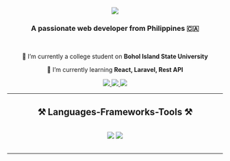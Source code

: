 <h1 align="center">
    <img src="https://readme-typing-svg.herokuapp.com/?font=Righteous&size=35&center=true&vCenter=true&width=500&height=70&duration=4000&lines=Hi+There!+👋;+I'm+Daryl+Sumabal!;" />
</h1>

<h3 align="center">A passionate web developer from Philippines 🇨🇦</h3>

<br/>

<div align="center">
 
 🔭 I’m currently a college student on **Bohol Island State University**
 
 🌱 I’m currently learning **React, Laravel, Rest API**

 </div>
 
<div align="center"> 
  <a href="mailto:darylsumabal123@gmail.com">
    <img src="https://img.shields.io/badge/Gmail-333333?style=for-the-badge&logo=gmail&logoColor=red" />
  </a>
  <a href="https://www.linkedin.com/in/daryl-sumabal-11b5b6265/" target="_blank">
    <img src="https://img.shields.io/badge/LinkedIn-0077B5?style=for-the-badge&logo=linkedin&logoColor=white" target="_blank" />
  </a>
  <a href="portfolio-daryl.vercel.app" target="_blank">
     <img src="https://img.shields.io/badge/Portfolio-FF5722?style=for-the-badge&logo=todoist&logoColor=white" target="_blank" /> <!-- sqlite, safari, google-chrome are other good icon options -->
  </a>
</div>

 <hr/>
 
<h2 align="center">⚒️ Languages-Frameworks-Tools ⚒️</h2>
<br/>
<div align="center">
    <img src="https://skillicons.dev/icons?i=react,bootstrap,mui,html,css,vscode,github,tailwind,git,photoshop,sass" />
    <img src="https://skillicons.dev/icons?i=nodejs,javascript,typescript,mysql,laravel,postman" /><br>
</div>

<br/>
<hr/>


<br/><br/>



